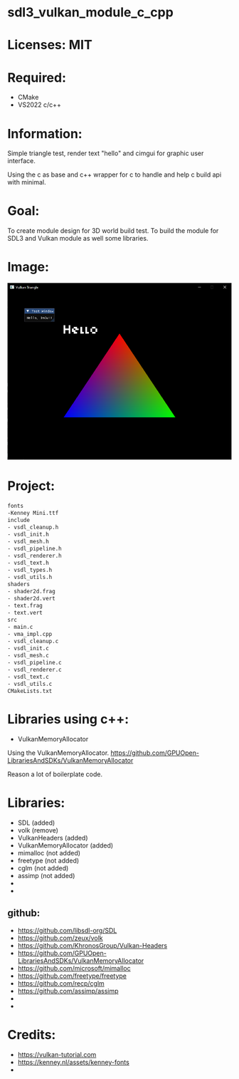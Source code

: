 # sdl3_vulkan_module_c_cpp

# Licenses: MIT

# Required:
 * CMake
 * VS2022 c/c++

# Information:
  
  Simple triangle test, render text "hello" and cimgui for graphic user interface.

  Using the c as base and c++ wrapper for c to handle and help c build api with minimal.

# Goal:
  To create module design for 3D world build test. To build the module for SDL3 and Vulkan module as well some libraries.

# Image:
![Screenshot Test](screenshots/sdl3_v_m_image02.png)

# Project:
```
fonts
-Kenney Mini.ttf
include
- vsdl_cleanup.h
- vsdl_init.h
- vsdl_mesh.h
- vsdl_pipeline.h
- vsdl_renderer.h
- vsdl_text.h
- vsdl_types.h
- vsdl_utils.h
shaders
- shader2d.frag
- shader2d.vert
- text.frag
- text.vert
src
- main.c
- vma_impl.cpp
- vsdl_cleanup.c
- vsdl_init.c
- vsdl_mesh.c
- vsdl_pipeline.c
- vsdl_renderer.c
- vsdl_text.c
- vsdl_utils.c
CMakeLists.txt
```

# Libraries using c++:
 * VulkanMemoryAllocator

  Using the VulkanMemoryAllocator. https://github.com/GPUOpen-LibrariesAndSDKs/VulkanMemoryAllocator

  Reason a lot of boilerplate code.


# Libraries:
 * SDL (added)
 * volk (remove)
 * VulkanHeaders (added)
 * VulkanMemoryAllocator (added)
 * mimalloc (not added)
 * freetype (not added)
 * cglm (not added)
 * assimp (not added)
 * 
 * 

## github:
 * https://github.com/libsdl-org/SDL
 * https://github.com/zeux/volk
 * https://github.com/KhronosGroup/Vulkan-Headers
 * https://github.com/GPUOpen-LibrariesAndSDKs/VulkanMemoryAllocator
 * https://github.com/microsoft/mimalloc
 * https://github.com/freetype/freetype
 * https://github.com/recp/cglm
 * https://github.com/assimp/assimp
 * 
 * 

# Credits:
 * https://vulkan-tutorial.com
 * https://kenney.nl/assets/kenney-fonts 
 * 